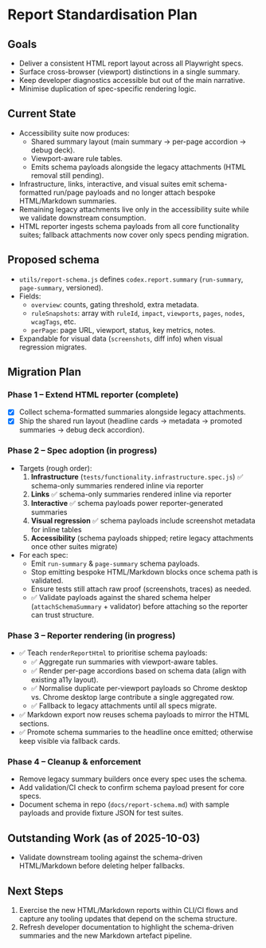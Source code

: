 # Report Standardisation Plan

## Goals

- Deliver a consistent HTML report layout across all Playwright specs.
- Surface cross-browser (viewport) distinctions in a single summary.
- Keep developer diagnostics accessible but out of the main narrative.
- Minimise duplication of spec-specific rendering logic.

## Current State

- Accessibility suite now produces:
  - Shared summary layout (main summary → per-page accordion → debug deck).
  - Viewport-aware rule tables.
  - Emits schema payloads alongside the legacy attachments (HTML removal still pending).
- Infrastructure, links, interactive, and visual suites emit schema-formatted run/page payloads and no longer attach bespoke HTML/Markdown summaries.
- Remaining legacy attachments live only in the accessibility suite while we validate downstream consumption.
- HTML reporter ingests schema payloads from all core functionality suites; fallback attachments now cover only specs pending migration.

## Proposed schema

- `utils/report-schema.js` defines `codex.report.summary` (`run-summary`, `page-summary`, versioned).
- Fields:
  - `overview`: counts, gating threshold, extra metadata.
  - `ruleSnapshots`: array with `ruleId`, `impact`, `viewports`, `pages`, `nodes`, `wcagTags`, etc.
  - `perPage`: page URL, viewport, status, key metrics, notes.
- Expandable for visual data (`screenshots`, diff info) when visual regression migrates.

## Migration Plan

### Phase 1 – Extend HTML reporter (complete)

- [x] Collect schema-formatted summaries alongside legacy attachments.
- [x] Ship the shared run layout (headline cards → metadata → promoted summaries → debug deck accordion).

### Phase 2 – Spec adoption (in progress)

- Targets (rough order):
  1. **Infrastructure** (`tests/functionality.infrastructure.spec.js`) ✅ schema-only summaries rendered inline via reporter
  2. **Links** ✅ schema-only summaries rendered inline via reporter
  3. **Interactive** ✅ schema payloads power reporter-generated summaries
  4. **Visual regression** ✅ schema payloads include screenshot metadata for inline tables
  5. **Accessibility** (schema payloads shipped; retire legacy attachments once other suites migrate)
- For each spec:
  - Emit `run-summary` & `page-summary` schema payloads.
  - Stop emitting bespoke HTML/Markdown blocks once schema path is validated.
  - Ensure tests still attach raw proof (screenshots, traces) as needed.
  - ✅ Validate payloads against the shared schema helper (`attachSchemaSummary` + validator) before attaching so the reporter can trust structure.

### Phase 3 – Reporter rendering (in progress)

- ✅ Teach `renderReportHtml` to prioritise schema payloads:
  - ✅ Aggregate run summaries with viewport-aware tables.
  - ✅ Render per-page accordions based on schema data (align with existing a11y layout).
  - ✅ Normalise duplicate per-viewport payloads so Chrome desktop vs. Chrome desktop large contribute a single aggregated row.
  - ✅ Fallback to legacy attachments until all specs migrate.
- ✅ Markdown export now reuses schema payloads to mirror the HTML sections.
- ✅ Promote schema summaries to the headline once emitted; otherwise keep visible via fallback cards.

### Phase 4 – Cleanup & enforcement

- Remove legacy summary builders once every spec uses the schema.
- Add validation/CI check to confirm schema payload present for core specs.
- Document schema in repo (`docs/report-schema.md`) with sample payloads and provide fixture JSON for test suites.

## Outstanding Work (as of 2025-10-03)

- Validate downstream tooling against the schema-driven HTML/Markdown before deleting helper fallbacks.

## Next Steps

1. Exercise the new HTML/Markdown reports within CLI/CI flows and capture any tooling updates that depend on the schema structure.
2. Refresh developer documentation to highlight the schema-driven summaries and the new Markdown artefact pipeline.
